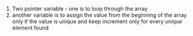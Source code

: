 1. Two pointer variable - one is to loop through the array
2. another variable is to assign the value from the beginning of the array only if the value is unique and keep increment only for every unique element found